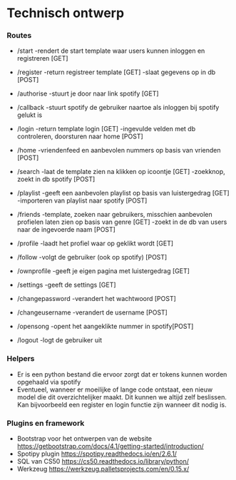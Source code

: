 # Technisch ontwerp

### Routes

- /start
    -rendert de start template waar users kunnen inloggen en registreren [GET]

- /register
    -return registreer template [GET]
    -slaat gegevens op in db [POST]

- /authorise
    -stuurt je door naar link spotify [GET]

- /callback
    -stuurt spotify de gebruiker naartoe als inloggen bij spotify gelukt is

- /login
    -return template login [GET]
    -ingevulde velden met db controleren, doorsturen naar home [POST]

- /home
    -vriendenfeed en aanbevolen nummers op basis van vrienden [POST]

- /search
    -laat de template zien na klikken op icoontje [GET]
    -zoekknop, zoekt in db spotify [POST]

- /playlist
    -geeft een aanbevolen playlist op basis van luistergedrag [GET]
    -importeren van playlist naar spotify [POST]

- /friends
    -template, zoeken naar gebruikers, misschien aanbevolen profielen laten zien op basis van genre [GET]
    -zoekt in de db van users naar de ingevoerde naam [POST]

- /profile
    -laadt het profiel waar op geklikt wordt [GET]

- /follow
    -volgt de gebruiker (ook op spotify) [POST]

- /ownprofile
    -geeft je eigen pagina met luistergedrag [GET]

- /settings
    -geeft de settings [GET]

- /changepassword
    -verandert het wachtwoord [POST]

- /changeusername
    -verandert de username [POST]

- /opensong
    -opent het aangeklikte nummer in spotify[POST]

- /logout
    -logt de gebruiker uit
    
### Helpers

- Er is een python bestand die ervoor zorgt dat er tokens kunnen worden opgehaald via spotify
- Eventueel, wanneer er moeilijke of lange code ontstaat, een nieuw model die dit overzichtelijker maakt. Dit kunnen we altijd zelf beslissen.
  Kan bijvoorbeeld een register en login functie zijn wanneer dit nodig is.

### Plugins en framework

- Bootstrap voor het ontwerpen van de website https://getbootstrap.com/docs/4.1/getting-started/introduction/
- Spotipy plugin https://spotipy.readthedocs.io/en/2.6.1/
- SQL van CS50 https://cs50.readthedocs.io/library/python/
- Werkzeug https://werkzeug.palletsprojects.com/en/0.15.x/


